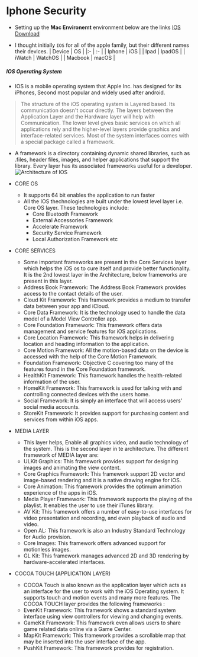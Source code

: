 # Iphone Security
- Setting up the **Mac Environemt** environment below are the links [IOS Download](https://techrechard.com/download-macos-ventura-iso-for-virtualbox-and-vmware/)

- I thought initially `IOS` for all of the apple family, but their different names their devices.
| Device | OS |
|:- | :- |
| Iphone | iOS |
| Ipad | IpadOS |
| iWatch | WatchOS |
| Macbook | macOS |

##### IOS Operating System
- IOS is a mobile operating system that Apple Inc. has designed for its iPhones, Second most popular and widely used after android.
> The structure of the iOS operating system is Layered based. Its communication doesn't occur directly. The layers between the Application Layer and the Hardware layer will help with Communication. The lower level gives basic services on which all applications rely and the higher-level layers provide graphics and interface-related services. Most of the system interfaces comes with a special package called a framework.
- A framework is a directory containing dynamic shared libraries, such as .files, header files, images, and helper applications that support the library. Every layer has its associated frameworks useful for a developer.
![Architecture of IOS](https://media.geeksforgeeks.org/wp-content/uploads/20210216081624/ios-660x295.png)

- CORE OS
    - It supports 64 bit enables the application to run faster
    - All the IOS thechnologies are built under the lowest level layer i.e. Core OS layer. These technologies include:
        - Core Bluetooth Framework
        - External Accessories Framework
        - Accelerate Framework
        - Security Service Framework
        - Local Authorization Framework etc    
- CORE SERVICES
    - Some important frameworks are present in the Core Services layer which helps the iOS os to cure itself and provide better functionality. It is the 2nd lowest layer in the Architecture, below frameworks are present in this layer.
    - Address Book Framework: The Address Book Framework provides access to the contact details of the user.
    - Cloud Kit Framework: This framework provides a medium to transfer data between your app and iCloud.
    - Core Data Framework: It is the technology used to handle the data model of a Model View Controller app.
    - Core Foundation Framework: This framework offers data management and service features for iOS applications.
    - Core Location Framework: This framework helps in delivering location and heading information to the application.
    - Core Motion Framework: All the motion-based data on the device is accessed with the help of the Core Motion Framework.
    - Foundation Framework: Objective C covering too many of the features found in the Core Foundation framework.
    - HealthKit Framework: This framework handles the health-related information of the user.
    - HomeKit Framework: This framework is used for talking with and controlling connected devices with the users home.
    - Social Framework: It is simply an interface that will access users' social media accounts.
    - StoreKit Framework: It provides support for purchasing content and services from within iOS apps.
- MEDIA LAYER
    - This layer helps, Enable all graphics video, and audio technology of the system. This is the second layer in te architecture. The different framework of MEDIA layer are:
    - ULKit Graphics: This framework provides support for designing images and animating the view content.
    - Core Graphics Framework: This framework support 2D vector and image-based rendering and it is a native drawing engine for iOS.
    - Core Animation: This framework provides the optimum animation experience of the apps in iOS.
    - Media Player Framework: This framework supports the playing of the playlist. It enables the user to use their iTunes library.
    - AV Kit: This framework offers a number of easy-to-use interfaces for video presentation and recording, and even playback of audio and video.
    - Open AL: This framework is also an Industry Standard Technology for Audio provision.
    - Core Images: This framework offers advanced support for motionless images.
    - GL Kit: This framework manages advanced 2D and 3D rendering by hardware-accelerated interfaces.
- COCOA TOUCH (APPLICATION LAYER)
    - COCOA Touch is also known as the application layer which acts as an interface for the user to work with the iOS Operating system. It supports touch and motion events and many more features. The COCOA TOUCH layer provides the following frameworks :
    - EvenKit Framework: This framework shows a standard system interface using view controllers for viewing and changing events.
    - GameKit Framework: This framework even allows users to share game related data online via a Game Center.
    - MapKit Framework: This framework provides a scrollable map that may be inserted into the user interface of the app.
    - PushKit Framework: This framework provides for registration.